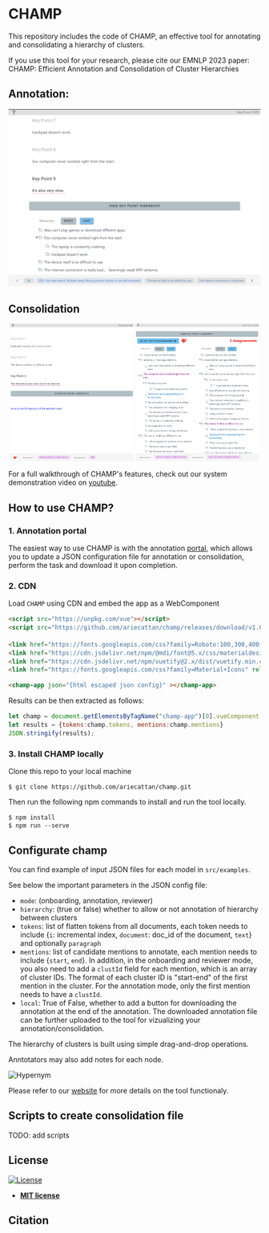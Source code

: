 # CHAMP 

This repository includes the code of CHAMP, an effective tool for annotating and consolidating a hierarchy of clusters. 

If you use this tool for your research, please cite our EMNLP 2023 paper: 
CHAMP: Efficient Annotation and Consolidation of Cluster Hierarchies



## Annotation:

![Alt text](src/assets/annotation.png)


## Consolidation

<p align="center">
  <img src="src/assets/cons_coref.png" width="49%" />
  <img src="src/assets/cons_hierarchy.png" width="49%" />
</p>


For a full walkthrough of CHAMP's features, check out our system demonstration video on [youtube](https://youtu.be/1n4d6RyAP0M|).


## How to use CHAMP?

### 1.  Annotation portal 

The easiest way to use CHAMP is with the annotation [portal](https://cattana.pythonanywhere.com/), which allows you to update a JSON configuration file for annotation or consolidation, perform the task and download it upon completion. 

### 2. CDN 

Load `CHAMP` using CDN and embed the app as a WebComponent

```html
<script src="https://unpkg.com/vue"></script>
<script src="https://github.com/ariecattan/champ/releases/download/v1.0.0/champ-app.min.js"></script>

<link href="https://fonts.googleapis.com/css?family=Roboto:100,300,400,500,700,900" rel="stylesheet">
<link href="https://cdn.jsdelivr.net/npm/@mdi/font@5.x/css/materialdesignicons.min.css" rel="stylesheet">
<link href="https://cdn.jsdelivr.net/npm/vuetify@2.x/dist/vuetify.min.css" rel="stylesheet">
<link href="https://fonts.googleapis.com/css?family=Material+Icons" rel="stylesheet">
```


```html
<champ-app json="{html escaped json config}" ></champ-app>
```

Results can be then extracted as follows:

```javascript
let champ = document.getElementsByTagName("champ-app")[0].vueComponent;
let results = {tokens:champ.tokens, mentions:champ.mentions}
JSON.stringify(results);
```

### 3. Install CHAMP locally

Clone this repo to your local machine 

```shell 
$ git clone https://github.com/ariecattan/champ.git
```

Then run the following npm commands to install and run the tool locally.
```shell
$ npm install
$ npm run --serve 
```


## Configurate champ

You can find example of input JSON files for each model in `src/examples`. 

See below the important parameters in the JSON config file:
* `mode`: (onboarding, annotation, reviewer)
* `hierarchy`: (true or false) whether to allow or not annotation of hierarchy between clusters
* `tokens`: list of flatten tokens from all documents, each token needs to include {`i`: incremental index, `document`: doc_id of the document, `text`} and optionally `paragraph` 
* `mentions`: list of candidate mentions to annotate, each mention needs to include {`start`, `end`}. In addition, in the onboarding and reviewer mode, you also need to add a `clustId` field for each mention, which is an array of cluster IDs. The format of each cluster ID is "start-end" of the first mention in the cluster. For the annotation mode, only the first mention needs to have a `clustId`. 
* `local`: True of False, whether to add a button for downloading the annotation at the end of the annotation. The downloaded annotation file can be further uploaded to the tool for vizualizing your annotation/consolidation. 

The hierarchy of clusters is built using simple drag-and-drop operations. 

Anntotators may also add notes for each node.

![Hypernym](src/assets/hypernym.gif)

Please refer to our [website](https://scico.apps.allenai.org/tool) for more details on the tool functionaly. 


## Scripts to create consolidation file

TODO: add scripts


## License

[![License](http://img.shields.io/:license-mit-blue.svg?style=flat-square)](http://badges.mit-license.org)

- **[MIT license](http://opensource.org/licenses/mit-license.php)**


## Citation 

